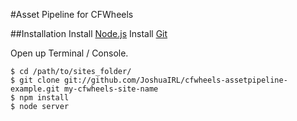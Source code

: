 #Asset Pipeline for CFWheels

##Installation
Install [Node.js](http://nodejs.org)
Install [Git](http://git-scm.com/book/en/Getting-Started-Installing-Git)

Open up Terminal / Console.
```
$ cd /path/to/sites_folder/
$ git clone git://github.com/JoshuaIRL/cfwheels-assetpipeline-example.git my-cfwheels-site-name
$ npm install
$ node server
```